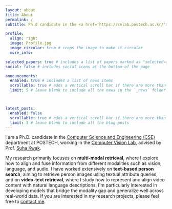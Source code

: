 ```yaml
---
layout: about
title: About
permalink: /
subtitle: Ph.d candidate in the <a href='https://cvlab.postech.ac.kr/'>Computer Vision Lab</a> at <a href='https://postech.ac.kr/'>POSTECH</a>

profile:
  align: right
  image: Profile.jpg
  image_circular: true # crops the image to make it circular
  more_info:

selected_papers: true # includes a list of papers marked as "selected={true}"
social: false # includes social icons at the bottom of the page

announcements:
  enabled: true # includes a list of news items
  scrollable: true # adds a vertical scroll bar if there are more than 3 news items
  limit: 5 # leave blank to include all the news in the `_news` folder



latest_posts:
  enabled: false
  scrollable: true # adds a vertical scroll bar if there are more than 3 new posts items
  limit: 3 # leave blank to include all the blog posts
---
```


I am a Ph.D. candidate  in the <a href='https://cse.postech.ac.kr/'>Computer Science and Engineering (CSE)</a> department at POSTECH, working in the <a href='https://cvlab.postech.ac.kr/'>Computer Vision Lab</a>, advised by Prof. <a href='https://cvlab.postech.ac.kr/~suhakwak/'>Suha Kwak</a>.

My research primarily focuses on **multi-modal retrieval**, where I explore how to align and fuse information from different modalities such as vision, language, and audio. I have worked extensively on **text-based person search**, aiming to retrieve person images using textual attribute queries, and on **video-text retrieval**, where I study how to represent and align video content with natural language descriptions.
I'm particularly interested in developing models that bridge the modality gap and generalize well across real-world data.
If you are interested in my research projects, please feel free to <a href="mailto:boseung01@postech.ac.kr">contact me</a>.

<!-----
layout: about
title: about
permalink: /
subtitle: <a href='#'>Affiliations</a>. Address. Contacts. Motto. Etc.

profile:
  align: right
  image: prof_pic.jpg
  image_circular: false # crops the image to make it circular
  more_info: >
    <p>555 your office number</p>
    <p>123 your address street</p>
    <p>Your City, State 12345</p>

selected_papers: true # includes a list of papers marked as "selected={true}"
social: true # includes social icons at the bottom of the page

announcements:
  enabled: true # includes a list of news items
  scrollable: true # adds a vertical scroll bar if there are more than 3 news items
  limit: 5 # leave blank to include all the news in the `_news` folder

latest_posts:
  enabled: true
  scrollable: true # adds a vertical scroll bar if there are more than 3 new posts items
  limit: 3 # leave blank to include all the blog posts
---

Write your biography here. Tell the world about yourself. Link to your favorite [subreddit](http://reddit.com). You can put a picture in, too. The code is already in, just name your picture `prof_pic.jpg` and put it in the `img/` folder.

Put your address / P.O. box / other info right below your picture. You can also disable any of these elements by editing `profile` property of the YAML header of your `_pages/about.md`. Edit `_bibliography/papers.bib` and Jekyll will render your [publications page](/al-folio/publications/) automatically.
Link to your social media connections, too. This theme is set up to use [Font Awesome icons](https://fontawesome.com/) and [Academicons](https://jpswalsh.github.io/academicons/), like the ones below. Add your Facebook, Twitter, LinkedIn, Google Scholar, or just disable all of them. -->
